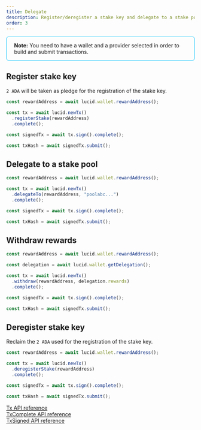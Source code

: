 ```yaml
---
title: Delegate
description: Register/deregister a stake key and delegate to a stake pool. 
order: 3
---
```


<div style="padding: 14px 20px; border-radius: 6px; border: solid 1px deepskyblue">
<b>Note:</b> You need to have a wallet and a provider selected in order to build and submit transactions.
</div>

## Register stake key

`2 ADA` will be taken as pledge for the registration of the stake key.

```js
const rewardAddress = await lucid.wallet.rewardAddress();

const tx = await lucid.newTx()
  .registerStake(rewardAddress)
  .complete();

const signedTx = await tx.sign().complete();

const txHash = await signedTx.submit();
```

## Delegate to a stake pool

```js
const rewardAddress = await lucid.wallet.rewardAddress();

const tx = await lucid.newTx()
  .delegateTo(rewardAddress, "poolabc...")
  .complete();

const signedTx = await tx.sign().complete();

const txHash = await signedTx.submit();
```

## Withdraw rewards

```js
const rewardAddress = await lucid.wallet.rewardAddress();

const delegation = await lucid.wallet.getDelegation();

const tx = await lucid.newTx()
  .withdraw(rewardAddress, delegation.rewards)
  .complete();

const signedTx = await tx.sign().complete();

const txHash = await signedTx.submit();
```

## Deregister stake key

Reclaim the `2 ADA` used for the registration of the stake key.

```js
const rewardAddress = await lucid.wallet.rewardAddress();

const tx = await lucid.newTx()
  .deregisterStake(rewardAddress)
  .complete();

const signedTx = await tx.sign().complete();

const txHash = await signedTx.submit();
```

[Tx API reference](https://deno.land/x/lucid@0.10.1/mod.ts?s=Tx)\
[TxComplete API reference](https://deno.land/x/lucid@0.10.1/mod.ts?s=TxComplete)\
[TxSigned API reference](https://deno.land/x/lucid@0.10.1/mod.ts?s=TxSigned)
